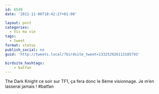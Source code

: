 ```yaml
---
id: 6549
date: '2011-11-06T18:42:27+01:00'

layout: post
categories:
  - Vis ma vie
tags:
  - tweet
format: status
publish_social: no
guid: 'http://tweets.local/?birdsite_tweet=133252926113185793'

birdsite_hashtags:
    - batfan
---
```


The Dark Knight ce soir sur TF1, ça fera donc le 8ème visionnage. Je m’en lasserai jamais ! #batfan